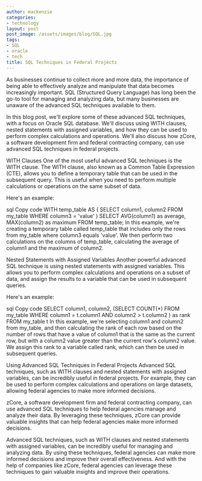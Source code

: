 ```yaml
---
author: mackenzie
categories:
- technology
layout: post
post_image: /assets/images/blog/SQL.jpg
tags:
- SQL
- oracle
- tech
title: SQL Techniques in Federal Projects
---
```


As businesses continue to collect more and more data, the importance of being able to effectively analyze and manipulate that data becomes increasingly important. SQL (Structured Query Language) has long been the go-to tool for managing and analyzing data, but many businesses are unaware of the advanced SQL techniques available to them.

In this blog post, we'll explore some of these advanced SQL techniques, with a focus on Oracle SQL database. We'll discuss using WITH clauses, nested statements with assigned variables, and how they can be used to perform complex calculations and operations. We'll also discuss how zCore, a software development firm and federal contracting company, can use advanced SQL techniques in federal projects.

WITH Clauses
One of the most useful advanced SQL techniques is the WITH clause. The WITH clause, also known as a Common Table Expression (CTE), allows you to define a temporary table that can be used in the subsequent query. This is useful when you need to perform multiple calculations or operations on the same subset of data.

Here's an example:

sql
Copy code
WITH temp_table AS (
  SELECT column1, column2
  FROM my_table
  WHERE column3 = 'value'
)
SELECT AVG(column1) as average, MAX(column2) as maximum
FROM temp_table;
In this example, we're creating a temporary table called temp_table that includes only the rows from my_table where column3 equals 'value'. We then perform two calculations on the columns of temp_table, calculating the average of column1 and the maximum of column2.

Nested Statements with Assigned Variables
Another powerful advanced SQL technique is using nested statements with assigned variables. This allows you to perform complex calculations and operations on a subset of data, and assign the results to a variable that can be used in subsequent queries.

Here's an example:

sql
Copy code
SELECT column1, column2,
  (SELECT COUNT(*)
   FROM my_table
   WHERE column1 = t.column1
   AND column2 > t.column2
  ) as rank
FROM my_table t
In this example, we're selecting column1 and column2 from my_table, and then calculating the rank of each row based on the number of rows that have a value of column1 that is the same as the current row, but with a column2 value greater than the current row's column2 value. We assign this rank to a variable called rank, which can then be used in subsequent queries.

Using Advanced SQL Techniques in Federal Projects
Advanced SQL techniques, such as WITH clauses and nested statements with assigned variables, can be incredibly useful in federal projects. For example, they can be used to perform complex calculations and operations on large datasets, allowing federal agencies to make more informed decisions.

zCore, a software development firm and federal contracting company, can use advanced SQL techniques to help federal agencies manage and analyze their data. By leveraging these techniques, zCore can provide valuable insights that can help federal agencies make more informed decisions.

Advanced SQL techniques, such as WITH clauses and nested statements with assigned variables, can be incredibly useful for managing and analyzing data. By using these techniques, federal agencies can make more informed decisions and improve their overall effectiveness. And with the help of companies like zCore, federal agencies can leverage these techniques to gain valuable insights and improve their operations.